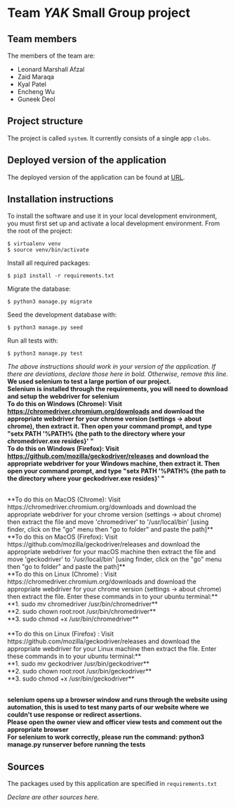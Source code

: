 # Team *YAK* Small Group project

## Team members
The members of the team are:
- Leonard Marshall Afzal
- Zaid Maraqa
- Kyal Patel
- Encheng Wu
- Guneek Deol

## Project structure
The project is called `system`.  It currently consists of a single app `clubs`.

## Deployed version of the application
The deployed version of the application can be found at [URL](URL).

## Installation instructions
To install the software and use it in your local development environment, you must first set up and activate a local development environment.  From the root of the project:

```
$ virtualenv venv
$ source venv/bin/activate
```

Install all required packages:

```
$ pip3 install -r requirements.txt
```

Migrate the database:

```
$ python3 manage.py migrate
```

Seed the development database with:

```
$ python3 manage.py seed
```

Run all tests with:
```
$ python3 manage.py test
```

*The above instructions should work in your version of the application.  If there are deviations, declare those here in bold.  Otherwise, remove this line.*
**We used selenium to test a large portion of our project.**
<br/>
**Selenium is installed through the requirements, you will need to download and setup the webdriver for selenium**
<br/>
**To do this on Windows (Chrome): Visit https://chromedriver.chromium.org/downloads and download the appropriate webdriver for your chrome version (settings -> about chrome), then extract it. Then open your command prompt, and type "setx PATH  '%PATH% {the path to the directory where your chromedriver.exe resides}' "**
<br/>
**To do this on Windows (Firefox): Visit https://github.com/mozilla/geckodriver/releases and download the appropriate webdriver for your Windows machine, then extract it. Then open your command prompt, and type "setx PATH  '%PATH% {the path to the directory where your geckodriver.exe resides}' "**<br/>

<br/>
**To do this on MacOS (Chrome): Visit https://chromedriver.chromium.org/downloads and download the appropriate webdriver for your chrome version (settings -> about chrome) then extract the file and move 'chromedriver' to '/usr/local/bin' [using finder, click on the "go" menu then "go to folder" and paste the path]**
<br/>
**To do this on MacOS (Firefox): Visit https://github.com/mozilla/geckodriver/releases and download the appropriate webdriver for your macOS machine  then extract the file and move 'geckodriver' to '/usr/local/bin' [using finder, click on the "go" menu then "go to folder" and paste the path]**
<br/>
**To do this on Linux (Chrome) : Visit https://chromedriver.chromium.org/downloads and download the appropriate webdriver for your chrome version (settings -> about chrome) then extract the file. Enter these commands in to your ubuntu terminal:**
<br/>
**1. sudo mv chromedriver /usr/bin/chromedriver** <br/>
**2. sudo chown root:root /usr/bin/chromedriver** <br/>
**3. sudo chmod +x /usr/bin/chromedriver**<br/>
<br/>
**To do this on Linux (Firefox) : Visit https://github.com/mozilla/geckodriver/releases and download the appropriate webdriver for your Linux machine then extract the file. Enter these commands in to your ubuntu terminal:**<br/>
**1. sudo mv geckodriver /usr/bin/geckodriver**<br/>
**2. sudo chown root:root /usr/bin/geckodriver**<br/>
**3. sudo chmod +x /usr/bin/geckodriver** <br/>
<br/>



**selenium opens up a browser window and runs through the website using automation, this is used to test many parts of our website where we couldn't use response or redirect assertions.**
<br/>
**Please open the owner view and officer view tests and comment out the appropriate browser**
<br/>
**For selenium to work correctly, please run the command:
    python3 manage.py runserver
  before running the tests**

## Sources
The packages used by this application are specified in `requirements.txt`

*Declare are other sources here.*
